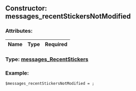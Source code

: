## Constructor: messages\_recentStickersNotModified  

### Attributes:

| Name     |    Type       | Required |
|----------|:-------------:|---------:|


### Type: [messages\_RecentStickers](../types/messages\_RecentStickers.md)

### Example:


```
$messages_recentStickersNotModified = ;
```